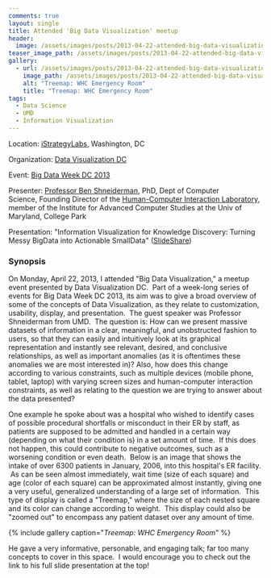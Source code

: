```yaml
---
comments: true
layout: single
title: Attended 'Big Data Visualization' meetup
header:
  image: /assets/images/posts/2013-04-22-attended-big-data-visualization-meetup/big-data-post-feature.png
teaser_image_path: /assets/images/posts/2013-04-22-attended-big-data-visualization-meetup/teaser.png
gallery:
  - url: /assets/images/posts/2013-04-22-attended-big-data-visualization-meetup/screen-shot-2014-04-26-at-12-12-15-pm.png
    image_path: /assets/images/posts/2013-04-22-attended-big-data-visualization-meetup/screen-shot-2014-04-26-at-12-12-15-pm.png
    alt: "Treemap: WHC Emergency Room"
    title: "Treemap: WHC Emergency Room"
tags:
  - Data Science
  - UMD
  - Information Visualization
---
```


Location: [iStrategyLabs](http://istrategylabs.com/), Washington, DC

Organization: [Data Visualization DC](http://www.meetup.com/Data-Visualization-DC/)

Event: [Big Data Week DC 2013](http://bigdataweek.com/washington/)

Presenter: [Professor Ben Shneiderman](http://www.cs.umd.edu/users/ben/), PhD, Dept of Computer Science, Founding Director of the [Human-Computer Interaction Laboratory](http://www.cs.umd.edu/hcil/), member of the Institute for Advanced Computer Studies at the Univ of Maryland, College Park

Presentation: "Information Visualization for Knowledge Discovery: Turning Messy BigData into Actionable SmallData" ([SlideShare](http://www.slideshare.net/BenShneiderman/info-vis-4222013dcvismeetupshneiderman))

### Synopsis

On Monday, April 22, 2013, I attended "Big Data Visualization," a meetup event presented by Data Visualization DC.  Part of a week-long series of events for Big Data Week DC 2013, its aim was to give a broad overview of some of the concepts of Data Visualization, as they relate to customization, usability, display, and presentation.  The guest speaker was Professor Shneiderman from UMD.  The question is: How can we present massive datasets of information in a clear, meaningful, and unobstructed fashion to users, so that they can easily and intuitively look at its graphical representation and instantly see relevant, desired, and conclusive relationships, as well as important anomalies (as it is oftentimes these anomalies we are most interested in)? Also, how does this change according to various constraints, such as multiple devices (mobile phone, tablet, laptop) with varying screen sizes and human-computer interaction constraints, as well as relating to the question we are trying to answer about the data presented?

One example he spoke about was a hospital who wished to identify cases of possible procedural shortfalls or misconduct in their ER by staff, as patients are supposed to be admitted and handled in a certain way (depending on what their condition is) in a set amount of time.  If this does not happen, this could contribute to negative outcomes, such as a worsening condition or even death.  Below is an image that shows the intake of over 6300 patients in January, 2006, into this hospital's ER facility.  As can be seen almost immediately, wait time (size of each square) and age (color of each square) can be approximated almost instantly, giving one a very useful, generalized understanding of a large set of information.  This type of display is called a "Treemap," where the size of each nested square and its color can change according to weight.  This display could also be "zoomed out" to encompass any patient dataset over any amount of time.

{% include gallery caption="*Treemap: WHC Emergency Room*" %}

He gave a very informative, personable, and engaging talk; far too many concepts to cover in this space.  I would encourage you to check out the link to his full slide presentation at the top!

